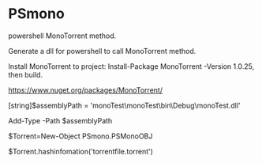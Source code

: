 # PSmono
powershell MonoTorrent method.

Generate a dll for powershell to call MonoTorrent method.

Install MonoTorrent to project: Install-Package MonoTorrent -Version 1.0.25, then build.

https://www.nuget.org/packages/MonoTorrent/

[string]$assemblyPath = 'monoTest\monoTest\bin\Debug\monoTest.dll'

Add-Type -Path $assemblyPath

$Torrent=New-Object PSmono.PSMonoOBJ

$Torrent.hashinfomation('torrentfile.torrent')
